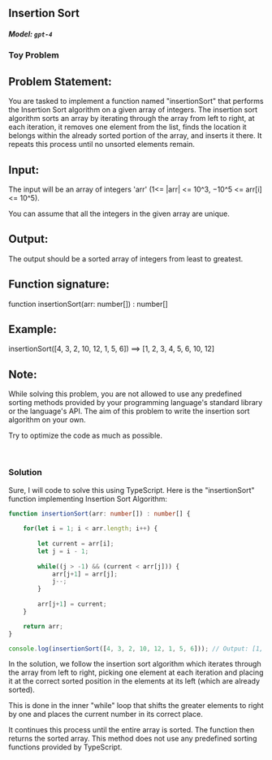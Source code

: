 ## Insertion Sort

##### Model: `gpt-4`

### Toy Problem

Problem Statement:
-------------------

You are tasked to implement a function named "insertionSort" that performs the Insertion Sort algorithm on a given array of integers. The insertion sort algorithm sorts an array by iterating through the array from left to right, at each iteration, it removes one element from the list, finds the location it belongs within the already sorted portion of the array, and inserts it there. It repeats this process until no unsorted elements remain.

Input:
-------

The input will be an array of integers 'arr' (1<= |arr| <= 10^3, −10^5 <= arr[i] <= 10^5). 

You can assume that all the integers in the given array are unique.

Output:
-------

The output should be a sorted array of integers from least to greatest. 

Function signature:
-------------------
function insertionSort(arr: number[]) : number[]


Example:
----------
insertionSort([4, 3, 2, 10, 12, 1, 5, 6])
==> [1, 2, 3, 4, 5, 6, 10, 12]

Note:
---------
While solving this problem, you are not allowed to use any predefined sorting methods provided by your programming language's standard library or the language's API. The aim of this problem to write the insertion sort algorithm on your own. 

Try to optimize the code as much as possible.

</br>


### Solution

Sure, I will code to solve this using TypeScript. Here is the "insertionSort" function implementing Insertion Sort Algorithm:

```typescript
function insertionSort(arr: number[]) : number[] {
    
    for(let i = 1; i < arr.length; i++) {
        
        let current = arr[i];
        let j = i - 1;
        
        while((j > -1) && (current < arr[j])) {
            arr[j+1] = arr[j]; 
            j--;
        }
        
        arr[j+1] = current;
    }

    return arr;
}

console.log(insertionSort([4, 3, 2, 10, 12, 1, 5, 6])); // Output: [1, 2, 3, 4, 5, 6, 10, 12]
```

In the solution, we follow the insertion sort algorithm which iterates through the array from left to right, picking one element at each iteration and placing it at the correct sorted position in the elements at its left (which are already sorted). 

This is done in the inner "while" loop that shifts the greater elements to right by one and places the current number in its correct place. 

It continues this process until the entire array is sorted. The function then returns the sorted array. This method does not use any predefined sorting functions provided by TypeScript.